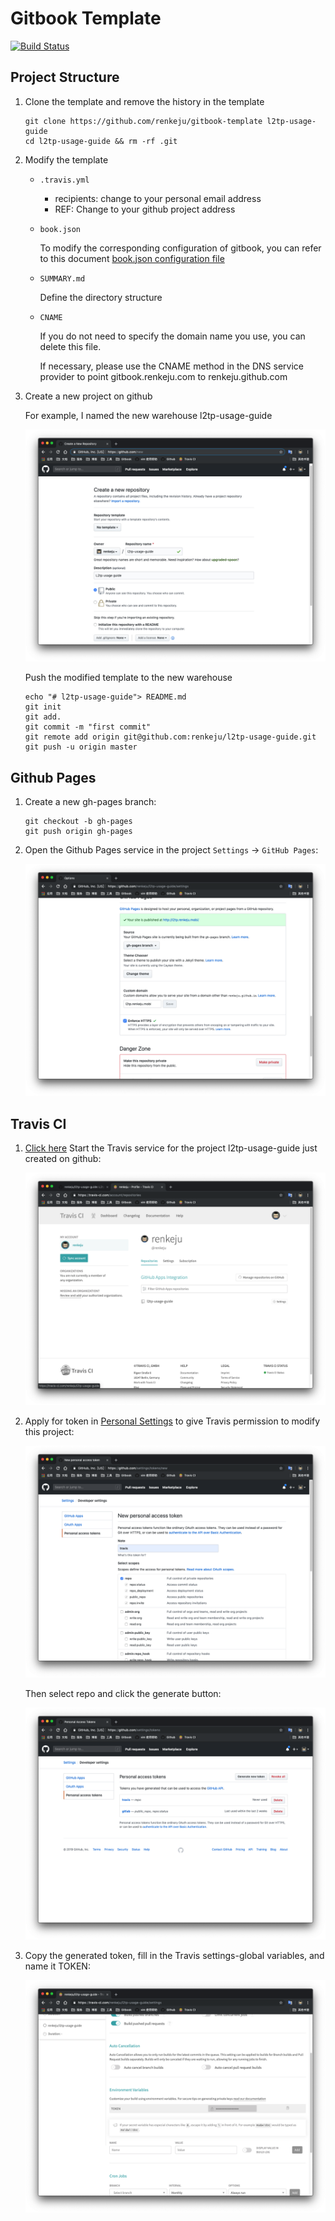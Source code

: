 [1]: http://gitbook.zhangjikai.com/bookjson.html
[2]: /images/create_a_new_repository.png
[3]: /images/github_pages_settings.png
[4]: https://github.com/marketplace/travis-ci
[5]: /images/travis_ci_repositories.png
[6]: https://github.com/settings/tokens
[7]: /images/github_presonal_access_tokens.png
[8]: /images/github_presonal_access_tokens_scopes.png
[9]: /images/Travis_CI_Token.png

# Gitbook Template

[![Build Status](https://travis-ci.com/renkeju/gitbook-template.svg?branch=master)](https://travis-ci.com/renkeju/gitbook-template)

## Project Structure

1. Clone the template and remove the history in the template

    ```
    git clone https://github.com/renkeju/gitbook-template l2tp-usage-guide
    cd l2tp-usage-guide && rm -rf .git
    ```

2. Modify the template

    * `.travis.yml`

        * recipients: change to your personal email address
        * REF: Change to your github project address

    * `book.json`

        To modify the corresponding configuration of gitbook, you can refer to this document [book.json configuration file][1]

    * `SUMMARY.md`
        
        Define the directory structure

    * `CNAME`

        If you do not need to specify the domain name you use, you can delete this file.
        
        If necessary, please use the CNAME method in the DNS service provider to point gitbook.renkeju.com to renkeju.github.com

3. Create a new project on github

    For example, I named the new warehouse l2tp-usage-guide

    ![Create a new warehouse][2]

    Push the modified template to the new warehouse

    ```
    echo "# l2tp-usage-guide"> README.md
    git init
    git add.
    git commit -m "first commit"
    git remote add origin git@github.com:renkeju/l2tp-usage-guide.git
    git push -u origin master
    ```
    
## Github Pages

1. Create a new gh-pages branch:

    ```
    git checkout -b gh-pages
    git push origin gh-pages
    ```

2. Open the Github Pages service in the project `Settings` -> `GitHub Pages`:

   ![Github Pages Settings][3]

## Travis CI

1. [Click here][4] Start the Travis service for the project l2tp-usage-guide just created on github:

    ![Travis CI Warehouse][5]

2. Apply for token in [Personal Settings][6] to give Travis permission to modify this project:

    ![Github Personal Access Token Field][8]

    Then select repo and click the generate button:

    ![Github Personal Access Token][7]

3. Copy the generated token, fill in the Travis settings-global variables, and name it TOKEN:

    ![Travis CI TOKEN][9]
